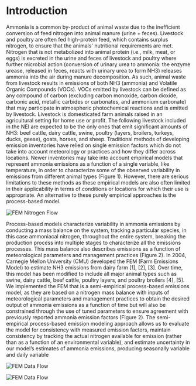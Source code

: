# Introduction
Ammonia is a common by-product of animal waste due to the inefficient conversion of feed nitrogen into animal manure (urine + feces). Livestock and poultry are often fed high-protein feed, which contains surplus nitrogen, to ensure that the animals' nutritional requirements are met. Nitrogen that is not metabolized into animal protein (i.e., milk, meat, or eggs) is excreted in the urine and feces of livestock and poultry where further microbial action (conversion of urinary urea to ammonia: the enzyme urease, released in feces, reacts with urinary urea to form NH3) releases ammonia into the air during manure decomposition.
As such, animal waste from livestock results in emissions of both NH3 (ammonia) and Volatile Organic Compounds (VOCs).  VOCs emitted by livestock can be defined as any compound of carbon (excluding carbon monoxide, carbon dioxide, carbonic acid, metallic carbides or carbonates, and ammonium carbonate) that may participate in atmospheric photochemical reactions and is emitted by livestock. Livestock is domesticated farm animals raised in an agricultural setting for home use or profit. The following livestock included in the NEI are expected to be the only ones that emit significant amounts of NH3: beef cattle, dairy cattle, swine, poultry (layers, broilers, turkeys, ducks, geese), goats, horses, and sheep.
Traditional methods of developing emission inventories have relied on single emission factors which do not take into account meteorology or practices and how they differ across locations. Newer inventories may take into account empirical models that represent ammonia emissions as a function of a single variable, like temperature, in order to characterize some of the observed variability in emissions from different animal types (Figure 1). However, there are serious limitations to these methods as these empirical models are also often limited in their applicability in terms of conditions or locations for which their use is appropriate. An alternative to these purely empirical approaches is the process-based model. 

![FEM Nitrogen Flow](https://github.com/bokhaeng/FEM/tree/main/FEM/doc/media/FEM_N_flow.png)

Process-based models characterize variability in ammonia emissions by conducting a mass balance on the system, tracking a particular species, in this case ammoniacal nitrogen, throughout the entire system, breaking the production process into multiple stages to characterize all the emissions processes. This mass balance also describes emissions as a function of meteorological parameters and management practices (Figure 2). 
In 2004, Carnegie Mellon University (CMU) developed the FEM (Farm Emissions Model) to estimate NH3 emissions from dairy farm [1], [2], [3].  Over time, this model has been modified to include all major animal types such as swine, dairy cattle, beef cattle, poultry layers, and poultry broilers [4], [5]. We implemented the FEM that is a semi-empirical process-based emissions model, as they are based on a nitrogen mass balance with inputs of meteorological parameters and management practices to obtain the desired output of ammonia emissions as a function of time but will also be constrained through the use of tuned parameters to ensure agreement with previously reported ammonia emission factors (Figure 2). The semi-empirical process-based emission modeling approach allows us to evaluate the model for consistency with measured emission factors, maintain consistency by tracking the actual nitrogen available for emission (rather than as a function of an environmental variable), and estimate uncertainty in our model’s estimates of ammonia emissions, producing seasonally variable and daily variable 

![FEM Data Flow](https://github.com/bokhaeng/FEM/tree/main/FEM/doc/media/FEM_concept.png)

![FEM Data Flow](https://github.com/bokhaeng/FEM/tree/main/FEM/doc/media/FEM_data_flow.png)
